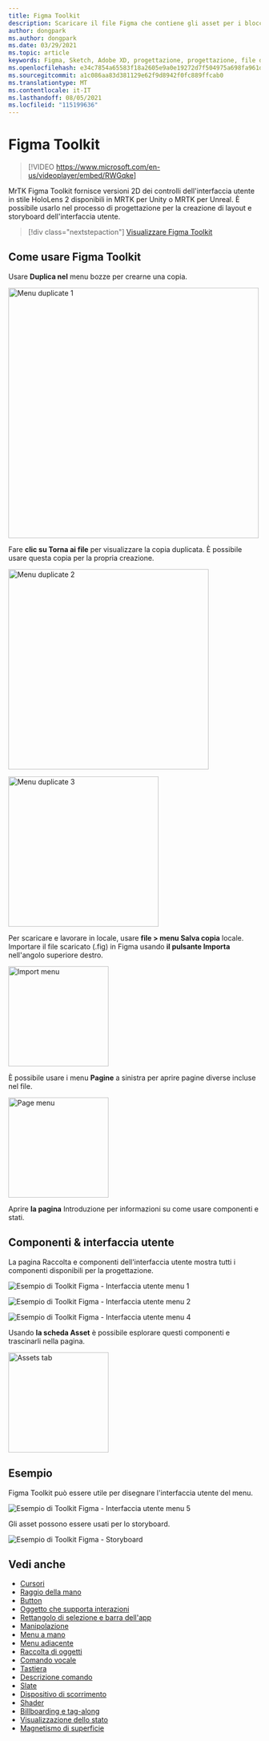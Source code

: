 ```yaml
---
title: Figma Toolkit
description: Scaricare il file Figma che contiene gli asset per i blocchi predefiniti comuni dell'interfaccia utente.
author: dongpark
ms.author: dongpark
ms.date: 03/29/2021
ms.topic: article
keywords: Figma, Sketch, Adobe XD, progettazione, progettazione, file di progettazione, progettazione UX, HoloLens, MRTK, mixed reality Toolkit
ms.openlocfilehash: e34c7854a65583f18a2605e9a0e19272d7f504975a698fa961d94af97565f7e5
ms.sourcegitcommit: a1c086aa83d381129e62f9d8942f0fc889ffcab0
ms.translationtype: MT
ms.contentlocale: it-IT
ms.lasthandoff: 08/05/2021
ms.locfileid: "115199636"
---
```

# <a name="figma-toolkit"></a>Figma Toolkit

> [!VIDEO https://www.microsoft.com/en-us/videoplayer/embed/RWGqke]

MrTK Figma Toolkit fornisce versioni 2D dei controlli dell'interfaccia utente in stile HoloLens 2 disponibili in MRTK per Unity o MRTK per Unreal. È possibile usarlo nel processo di progettazione per la creazione di layout e storyboard dell'interfaccia utente.

> [!div class="nextstepaction"]
> [Visualizzare Figma Toolkit](https://www.figma.com/file/ltLag9SxjUIyLQFsp7NNE7/Figma-Toolkit-for-MRTK-%2F-HoloLens%2C-Windows-Mixed-Reality?node-id=116%3A4)

## <a name="how-to-use-figma-toolkit"></a>Come usare Figma Toolkit
Usare **Duplica nel** menu bozze per crearne una copia.

<img src="images/UX_Figma_Use1.png" width="500px" alt="Menu duplicate 1"><br>

Fare **clic su Torna ai file** per visualizzare la copia duplicata. È possibile usare questa copia per la propria creazione.

<img src="images/UX_Figma_Use2.png" width="400px" alt="Menu duplicate 2"><br>

<img src="images/UX_Figma_Use3.png" width="300px" alt="Menu duplicate 3"><br>

Per scaricare e lavorare in locale, usare **file > menu Salva copia** locale. Importare il file scaricato (.fig) in Figma usando **il pulsante Importa** nell'angolo superiore destro.

<img src="images/UX_FigmaToolkit_Import.png" width="200px" alt="Import menu"><br>

È possibile usare i menu **Pagine** a sinistra per aprire pagine diverse incluse nel file.

<img src="images/UX_FigmaToolkit_PageMenu.png" width="200px" alt="Page menu"><br>

Aprire **la pagina** Introduzione per informazioni su come usare componenti e stati.

## <a name="ui-gallery--components"></a>Componenti & interfaccia utente
La pagina Raccolta e componenti dell'interfaccia utente mostra tutti i componenti disponibili per la progettazione.

![Esempio di Toolkit Figma - Interfaccia utente menu 1](images/UX_FigmaToolkit_Components_Menu1.png)<br>

![Esempio di Toolkit Figma - Interfaccia utente menu 2](images/UX_FigmaToolkit_Components_Menu2.png)<br>


![Esempio di Toolkit Figma - Interfaccia utente menu 4](images/UX_FigmaToolkit_Components_Menu3a.png)<br>

Usando **la scheda Asset** è possibile esplorare questi componenti e trascinarli nella pagina.

<img src="images/UX_FigmaToolkit_Components_Menu3.png" width="200px" alt="Assets tab"><br>


## <a name="examples"></a>Esempio

Figma Toolkit può essere utile per disegnare l'interfaccia utente del menu. 

![Esempio di Toolkit Figma - Interfaccia utente menu 5](images/UX_FigmaToolkit_Examples_Menu.png)<br>


Gli asset possono essere usati per lo storyboard.

![Esempio di Toolkit Figma - Storyboard](images/UX_FigmaToolkit_Examples_Storyboarding.png)<br>


## <a name="see-also"></a>Vedi anche

* [Cursori](cursors.md)
* [Raggio della mano](point-and-commit.md)
* [Button](button.md)
* [Oggetto che supporta interazioni](interactable-object.md)
* [Rettangolo di selezione e barra dell'app](app-bar-and-bounding-box.md)
* [Manipolazione](direct-manipulation.md)
* [Menu a mano](hand-menu.md)
* [Menu adiacente](near-menu.md)
* [Raccolta di oggetti](object-collection.md)
* [Comando vocale](voice-input.md)
* [Tastiera](keyboard.md)
* [Descrizione comando](tooltip.md)
* [Slate](slate.md)
* [Dispositivo di scorrimento](slider.md)
* [Shader](shader.md)
* [Billboarding e tag-along](billboarding-and-tag-along.md)
* [Visualizzazione dello stato](progress.md)
* [Magnetismo di superficie](surface-magnetism.md)
